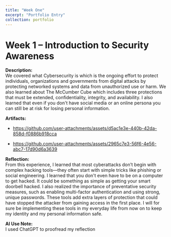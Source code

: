```yaml
---
title: "Week One"
excerpt: "Portfolio Entry"
collection: portfolio
---
```


# Week 1 – Introduction to Security Awareness
 
**Description:**  
We covered what Cybersecurity is which is the ongoing effort to protect individuals, organizations and governments from digital attacks by protecting networked systems and data from unauthorized use or harm. We also learned about The McCumber Cube which includes three protections that must be extended, confidentiality, integrity, and availability. I also learned that even if you don't have social media or an online persona you can still be at risk for losing personal information.
 
**Artifacts:**  
- https://github.com/user-attachments/assets/d5ac1e3e-440b-42da-858d-f0886b918cca

- https://github.com/user-attachments/assets/2965c7e3-56f6-4e56-abc7-17d90d6a3639
  
 
**Reflection:**  
From this experience, I learned that most cyberattacks don’t begin with complex hacking tools—they often start with simple tricks like phishing or social engineering. I learned that you don't even have to be on a computer to get hacked. It could be something as simple as getting your smart doorbell hacked. I also realized the importance of preventative security measures, such as enabling multi-factor authentication and using strong, unique passwords. These tools add extra layers of protection that could have stopped the attacker from gaining access in the first place. I will for sure be implementing these tools in my everyday life from now on to keep my identity and my personal information safe.
 
**AI Use Note:**  
I used ChatGPT to proofread my reflection
